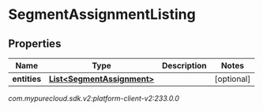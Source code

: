 # SegmentAssignmentListing


## Properties

| Name | Type | Description | Notes |
| ------------ | ------------- | ------------- | ------------- |
| **entities** | [**List&lt;SegmentAssignment&gt;**](SegmentAssignment) |  |  [optional] |




_com.mypurecloud.sdk.v2:platform-client-v2:233.0.0_
